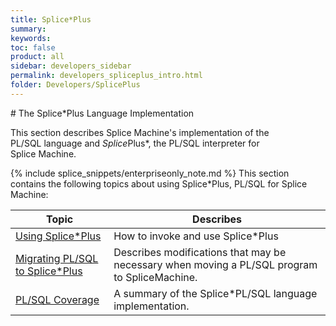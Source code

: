```yaml
---
title: Splice*Plus
summary:
keywords:
toc: false
product: all
sidebar: developers_sidebar
permalink: developers_spliceplus_intro.html
folder: Developers/SplicePlus
---
```

<section>
<div class="TopicContent" data-swiftype-index="true" markdown="1">
# The Splice*Plus Language Implementation

This section describes Splice Machine's implementation of the
PL/SQL language and *Splice*Plus*, the PL/SQL interpreter for
Splice Machine.

{% include splice_snippets/enterpriseonly_note.md %}
This section contains the following topics about using Splice*Plus,
PL/SQL for Splice Machine:

<table summary="Table of descriptions of and links to the topics in this chapter">
                <col />
                <col />
                <thead>
                    <tr>
                        <th>Topic</th>
                        <th>Describes</th>
                    </tr>
                </thead>
                <tbody>
                    <tr>
                        <td><a href="developers_spliceplus_using.html">Using Splice*Plus</a>
                        </td>
                        <td>How to invoke and use Splice*Plus</td>
                    </tr>
                    <tr>
                        <td><a href="developers_spliceplus_migrating.html">Migrating PL/SQL to Splice*Plus</a>
                        </td>
                        <td>Describes modifications that may be necessary when moving a PL/SQL program to SpliceMachine.</td>
                    </tr>
                    <tr>
                        <td><a href="developers_spliceplus_lang.html">PL/SQL Coverage</a>
                        </td>
                        <td>A summary of the Splice*PL/SQL language implementation.</td>
                    </tr>
                </tbody>
            </table>
</div>
</section>


